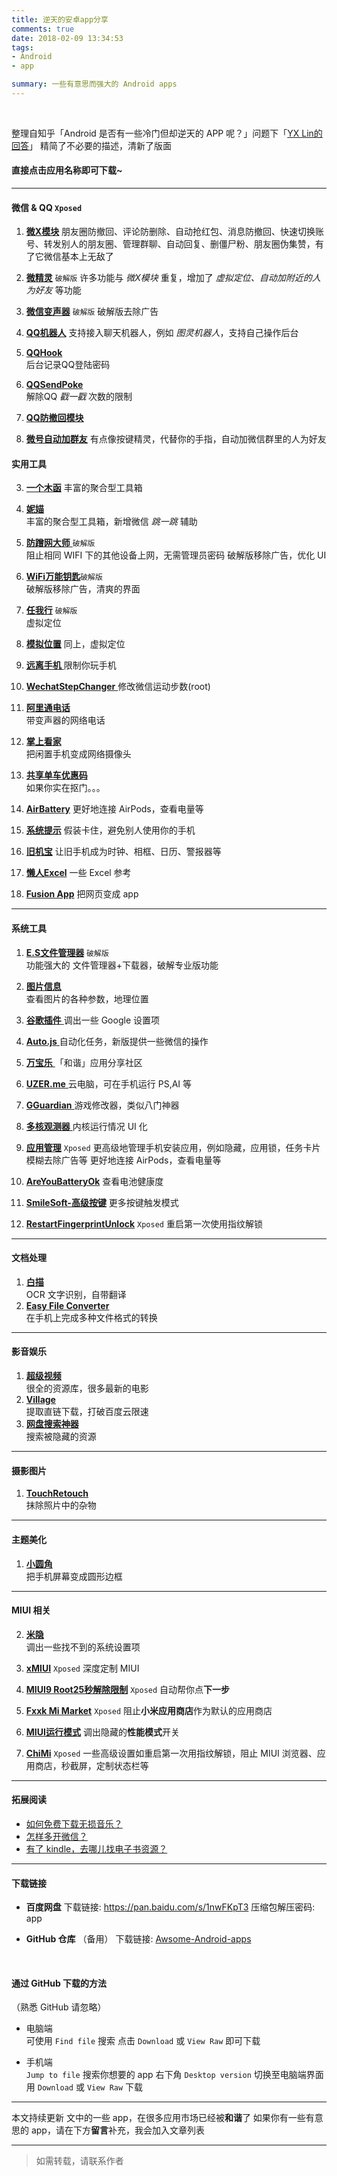 ```yaml
---
title: 逆天的安卓app分享
comments: true
date: 2018-02-09 13:34:53
tags: 
- Android
- app

summary: 一些有意思而强大的 Android apps
---
```

&nbsp;

整理自知乎「Android 是否有一些冷门但却逆天的 APP 呢？」问题下「[YX Lin的回答](https://www.zhihu.com/question/55701954/answer/206897063)」
精简了不必要的描述，清新了版面

#### 直接点击应用名称即可下载~





---

#### 微信 & QQ    `Xposed`

1. [**微X模块**](https://github.com/linyuxuanlin/Awsome-Android-apps/raw/master/%E5%BE%AE%E4%BF%A1%26QQ/%E5%BE%AEX%E6%A8%A1%E5%9D%97.apk)
朋友圈防撤回、评论防删除、自动抢红包、消息防撤回、快速切换账号、转发别人的朋友圈、管理群聊、自动回复、删僵尸粉、朋友圈伪集赞，有了它微信基本上无敌了

1. [**微精灵**](https://github.com/linyuxuanlin/Awsome-Android-apps/raw/master/%E5%BE%AE%E4%BF%A1%26QQ/%E5%BE%AE%E7%B2%BE%E7%81%B5.apk) `破解版`
许多功能与 *微X模块* 重复，增加了 *虚拟定位、自动加附近的人为好友* 等功能

1. [**微信变声器**](https://github.com/linyuxuanlin/Awsome-Android-apps/raw/master/%E5%BE%AE%E4%BF%A1%26QQ/%E5%BE%AE%E4%BF%A1%E5%8F%98%E5%A3%B0%E5%99%A8.apk) `破解版`
破解版去除广告

2. [**QQ机器人**](https://github.com/linyuxuanlin/Awsome-Android-apps/raw/master/%E5%BE%AE%E4%BF%A1%26QQ/QQ%E6%9C%BA%E5%99%A8%E4%BA%BA.apk)
支持接入聊天机器人，例如 *图灵机器人*，支持自己操作后台

3. [**QQHook**](https://github.com/linyuxuanlin/Awsome-Android-apps/raw/master/%E5%BE%AE%E4%BF%A1%26QQ/QQHook.apk)   
后台记录QQ登陆密码

4. [**QQSendPoke**](https://github.com/linyuxuanlin/Awsome-Android-apps/raw/master/%E5%BE%AE%E4%BF%A1%26QQ/QQSendPoke.apk)   
解除QQ *戳一戳* 次数的限制

1. [**QQ防撤回模块**](https://github.com/linyuxuanlin/Awsome-Android-apps/raw/master/%E5%BE%AE%E4%BF%A1%26QQ/QQ%E9%98%B2%E6%92%A4%E5%9B%9E%E6%A8%A1%E5%9D%97.apk)  
2. [**微号自动加群友**](https://github.com/linyuxuanlin/Awsome-Android-apps/raw/master/%E5%BE%AE%E4%BF%A1%26QQ/%E5%BE%AE%E5%8F%B7%E8%87%AA%E5%8A%A8%E5%8A%A0%E7%BE%A4%E5%8F%8B.apk)
有点像按键精灵，代替你的手指，自动加微信群里的人为好友




#### 实用工具

3. [**一个木函**](https://github.com/linyuxuanlin/Awsome-Android-apps/raw/master/%E5%AE%9E%E7%94%A8%E5%B7%A5%E5%85%B7/%E4%B8%80%E4%B8%AA%E6%9C%A8%E5%87%BD.apk) 
丰富的聚合型工具箱
4. [**妮媌**](https://github.com/linyuxuanlin/Awsome-Android-apps/raw/master/%E5%AE%9E%E7%94%A8%E5%B7%A5%E5%85%B7/%E5%A6%AE%E5%AA%8C.apk)   
丰富的聚合型工具箱，新增微信 *跳一跳* 辅助
7. [**防蹭网大师** ](https://github.com/linyuxuanlin/Awsome-Android-apps/raw/master/%E5%AE%9E%E7%94%A8%E5%B7%A5%E5%85%B7/%E9%98%B2%E8%B9%AD%E7%BD%91%E5%A4%A7%E5%B8%88.apk)`破解版`   
阻止相同 WIFI 下的其他设备上网，无需管理员密码
破解版移除广告，优化 UI
1. [**WiFi万能钥匙**](https://github.com/linyuxuanlin/Awsome-Android-apps/raw/master/%E5%AE%9E%E7%94%A8%E5%B7%A5%E5%85%B7/WiFi%E4%B8%87%E8%83%BD%E9%92%A5%E5%8C%99.apk)`破解版`  
破解版移除广告，清爽的界面
1. [**任我行**](https://github.com/linyuxuanlin/Awsome-Android-apps/raw/master/%E5%AE%9E%E7%94%A8%E5%B7%A5%E5%85%B7/%E4%BB%BB%E6%88%91%E8%A1%8C.apk) `破解版`   
虚拟定位
1. [**模拟位置**](https://github.com/linyuxuanlin/Awsome-Android-apps/raw/master/%E5%AE%9E%E7%94%A8%E5%B7%A5%E5%85%B7/%E6%A8%A1%E6%8B%9F%E4%BD%8D%E7%BD%AE.apk)
同上，虚拟定位
8. [**远离手机**   ](https://github.com/linyuxuanlin/Awsome-Android-apps/raw/master/%E5%AE%9E%E7%94%A8%E5%B7%A5%E5%85%B7/%E8%BF%9C%E7%A6%BB%E6%89%8B%E6%9C%BA.apk)
限制你玩手机

2. [**WechatStepChanger**   ](https://github.com/linyuxuanlin/Awsome-Android-apps/raw/master/%E5%AE%9E%E7%94%A8%E5%B7%A5%E5%85%B7/WechatStepChanger.apk)
修改微信运动步数(root)
1. [**阿里通电话** ](https://github.com/linyuxuanlin/Awsome-Android-apps/raw/master/%E5%AE%9E%E7%94%A8%E5%B7%A5%E5%85%B7/%E9%98%BF%E9%87%8C%E9%80%9A%E7%94%B5%E8%AF%9D.apk)  
带变声器的网络电话
6. [**掌上看家** ](https://github.com/linyuxuanlin/Awsome-Android-apps/raw/master/%E5%AE%9E%E7%94%A8%E5%B7%A5%E5%85%B7/%E6%8E%8C%E4%B8%8A%E7%9C%8B%E5%AE%B6.apk)  
把闲置手机变成网络摄像头
8. [**共享单车优惠码**](https://github.com/linyuxuanlin/Awsome-Android-apps/raw/master/%E5%AE%9E%E7%94%A8%E5%B7%A5%E5%85%B7/%E5%85%B1%E4%BA%AB%E5%8D%95%E8%BD%A6%E4%BC%98%E6%83%A0%E7%A0%81.apk)  
如果你实在抠门。。。
1. [**AirBattery**](https://github.com/linyuxuanlin/Awsome-Android-apps/raw/master/%E5%AE%9E%E7%94%A8%E5%B7%A5%E5%85%B7/AirBattery.apk)
更好地连接 AirPods，查看电量等

1. [**系统提示**](https://github.com/linyuxuanlin/Awsome-Android-apps/raw/master/%E5%AE%9E%E7%94%A8%E5%B7%A5%E5%85%B7/%E7%B3%BB%E7%BB%9F%E6%8F%90%E7%A4%BA.apk)
假装卡住，避免别人使用你的手机
1. [**旧机宝**](https://github.com/linyuxuanlin/Awsome-Android-apps/raw/master/%E5%AE%9E%E7%94%A8%E5%B7%A5%E5%85%B7/%E6%97%A7%E6%9C%BA%E5%AE%9D.apk)
让旧手机成为时钟、相框、日历、警报器等
1. [**懒人Excel**](https://github.com/linyuxuanlin/Awsome-Android-apps/raw/master/%E5%AE%9E%E7%94%A8%E5%B7%A5%E5%85%B7/%E6%87%92%E4%BA%BAExcel.apk)
一些 Excel 参考
1. [**Fusion App**](https://github.com/linyuxuanlin/Awsome-Android-apps/raw/master/%E5%AE%9E%E7%94%A8%E5%B7%A5%E5%85%B7/Fusion%20App.apk)
把网页变成 app



---


#### 系统工具

1. [**E.S文件管理器**](https://github.com/linyuxuanlin/Awsome-Android-apps/raw/master/%E7%B3%BB%E7%BB%9F%E5%B7%A5%E5%85%B7/E.S%E6%96%87%E4%BB%B6%E7%AE%A1%E7%90%86%E5%99%A8.apk) `破解版`   
功能强大的 文件管理器+下载器，破解专业版功能

1. [**图片信息** ](https://github.com/linyuxuanlin/Awsome-Android-apps/raw/master/%E7%B3%BB%E7%BB%9F%E5%B7%A5%E5%85%B7/%E5%9B%BE%E7%89%87%E4%BF%A1%E6%81%AF.apk)  
查看图片的各种参数，地理位置

3. [**谷歌插件** ](不见了)
 调出一些 Google 设置项
4. [**Auto.js** ](https://github.com/linyuxuanlin/Awsome-Android-apps/raw/master/%E7%B3%BB%E7%BB%9F%E5%B7%A5%E5%85%B7/Auto.js.apk)
自动化任务，新版提供一些微信的操作
5. [**万宝乐**   ](https://github.com/linyuxuanlin/Awsome-Android-apps/raw/master/%E7%B3%BB%E7%BB%9F%E5%B7%A5%E5%85%B7/%E4%B8%87%E5%AE%9D%E4%B9%90.apk)
「和谐」应用分享社区
6. [**UZER.me**  ](https://github.com/linyuxuanlin/Awsome-Android-apps/raw/master/%E7%B3%BB%E7%BB%9F%E5%B7%A5%E5%85%B7/UZER.apk)
 云电脑，可在手机运行 PS,AI 等
7. [**GGuardian** ](https://github.com/linyuxuanlin/Awsome-Android-apps/raw/master/%E7%B3%BB%E7%BB%9F%E5%B7%A5%E5%85%B7/GGuardian%E6%B8%B8%E6%88%8F%E4%BF%AE%E6%94%B9%E5%99%A8.apk)
  游戏修改器，类似八门神器
8. [**多核观测器**   ](https://github.com/linyuxuanlin/Awsome-Android-apps/raw/master/%E7%B3%BB%E7%BB%9F%E5%B7%A5%E5%85%B7/%E5%A4%9A%E6%A0%B8%E8%A7%82%E6%B5%8B%E5%99%A8.apk)
内核运行情况 UI 化
1. [**应用管理**](https://github.com/linyuxuanlin/Awsome-Android-apps/raw/master/%E7%B3%BB%E7%BB%9F%E5%B7%A5%E5%85%B7/%E5%BA%94%E7%94%A8%E7%AE%A1%E7%90%86.apk) `Xposed`
更高级地管理手机安装应用，例如隐藏，应用锁，任务卡片模糊去除广告等
更好地连接 AirPods，查看电量等
1. [**AreYouBatteryOk**](https://github.com/linyuxuanlin/Awsome-Android-apps/raw/master/%E5%AE%9E%E7%94%A8%E5%B7%A5%E5%85%B7/AreYouBatteryOk.apk)
查看电池健康度

1. [**SmileSoft-高级按键**](https://github.com/linyuxuanlin/Awsome-Android-apps/raw/master/%E7%B3%BB%E7%BB%9F%E5%B7%A5%E5%85%B7/SmileSoft-%E9%AB%98%E7%BA%A7%E6%8C%89%E9%94%AE.apk)
更多按键触发模式
1. [**RestartFingerprintUnlock**](https://github.com/linyuxuanlin/Awsome-Android-apps/raw/master/%E7%B3%BB%E7%BB%9F%E5%B7%A5%E5%85%B7/RestartFingerprintUnlock.apk) `Xposed`
重启第一次使用指纹解锁 





---


#### 文档处理
1. [**白描**](https://www.coolapk.com/apk/com.uzero.baimiao)  
OCR 文字识别，自带翻译
2. [**Easy File Converter**](https://github.com/linyuxuanlin/Awsome-Android-apps/raw/master/%E6%96%87%E6%A1%A3%E5%A4%84%E7%90%86/Easy%20File%20Converter.apk)   
在手机上完成多种文件格式的转换



----

#### 影音娱乐
1. [**超级视频**](https://github.com/linyuxuanlin/Awsome-Android-apps/raw/master/%E5%BD%B1%E9%9F%B3%E5%A8%B1%E4%B9%90/%E8%B6%85%E7%BA%A7%E8%A7%86%E9%A2%91.apk)   
很全的资源库，很多最新的电影
2. [**Village**](https://github.com/linyuxuanlin/Awsome-Android-apps/raw/master/%E5%BD%B1%E9%9F%B3%E5%A8%B1%E4%B9%90/Village.apk)   
提取直链下载，打破百度云限速
3. [**网盘搜索神器**](https://github.com/linyuxuanlin/Awsome-Android-apps/raw/master/%E5%BD%B1%E9%9F%B3%E5%A8%B1%E4%B9%90/%E7%BD%91%E7%9B%98%E6%90%9C%E7%B4%A2%E7%A5%9E%E5%99%A8.apk)   
搜索被隐藏的资源



---

#### 摄影图片

1. [**TouchRetouch**](https://github.com/linyuxuanlin/Awsome-Android-apps/raw/master/%E6%91%84%E5%BD%B1%E5%9B%BE%E7%89%87/TouchRetouch.apk)   
抹除照片中的杂物




---

#### 主题美化

1. [**小圆角**](https://github.com/linyuxuanlin/Awsome-Android-apps/raw/master/%E4%B8%BB%E9%A2%98%E7%BE%8E%E5%8C%96/%E5%B0%8F%E5%9C%86%E8%A7%92.apk)   
把手机屏幕变成圆形边框


---

#### MIUI 相关

2. [**米隐**](https://github.com/linyuxuanlin/Awsome-Android-apps/raw/master/MIUI%20%E7%9B%B8%E5%85%B3/%E7%B1%B3%E9%9A%90.apk)   
调出一些找不到的系统设置项

5. [**xMIUI**](https://github.com/linyuxuanlin/Awsome-Android-apps/raw/master/MIUI%20%E7%9B%B8%E5%85%B3/xMIUI.apk) `Xposed`
深度定制 MIUI

1. [**MIUI9 Root25秒解除限制**](https://github.com/linyuxuanlin/Awsome-Android-apps/raw/master/MIUI%20%E7%9B%B8%E5%85%B3/MIUI9%20Root25%E7%A7%92%E8%A7%A3%E9%99%A4%E9%99%90%E5%88%B6.apk) `Xposed`
自动帮你点**下一步**

1. [**Fxxk Mi Market**](https://github.com/linyuxuanlin/Awsome-Android-apps/raw/master/MIUI%20%E7%9B%B8%E5%85%B3/Fxxk%20Mi%20Market.apk) `Xposed`
阻止**小米应用商店**作为默认的应用商店

1. [**MIUI运行模式**](https://github.com/linyuxuanlin/Awsome-Android-apps/raw/master/MIUI%20%E7%9B%B8%E5%85%B3/MIUI%E8%BF%90%E8%A1%8C%E6%A8%A1%E5%BC%8F.apk)
调出隐藏的**性能模式**开关

1. [**ChiMi**](https://github.com/linyuxuanlin/Awsome-Android-apps/raw/master/MIUI%20%E7%9B%B8%E5%85%B3/ChiMi.apk) `Xposed`
一些高级设置如重启第一次用指纹解锁，阻止 MIUI 浏览器、应用商店，秒截屏，定制状态栏等



---

#### 拓展阅读

* [如何免费下载无损音乐？](https://resources.radiastu.com/2018/02/09/undamaged-music/)
* [怎样多开微信？](https://resources.radiastu.com/2018/02/10/multiple-wechat/)
* [有了 kindle，去哪儿找电子书资源？](https://resources.radiastu.com/2018/02/05/e-book/)
---



#### 下载链接

* **百度网盘**
下载链接: https://pan.baidu.com/s/1nwFKpT3
压缩包解压密码: app

* **GitHub 仓库** （备用）
下载链接: [Awsome-Android-apps](https://github.com/linyuxuanlin/Awsome-Android-apps)


&nbsp;

#### 通过 GitHub 下载的方法

（熟悉 GitHub 请忽略）

* 电脑端   
可使用 `Find file` 搜索
点击 `Download` 或 `View Raw` 即可下载

* 手机端   
`Jump to file` 搜索你想要的 app
右下角 `Desktop version` 切换至电脑端界面
用 `Download` 或 `View Raw` 下载



---

本文持续更新
文中的一些 app，在很多应用市场已经被**和谐**了
如果你有一些有意思的 app，请在下方**留言**补充，我会加入文章列表

---

> 如需转载，请联系作者
